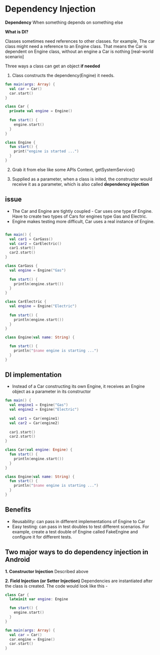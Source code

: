 # Dependency Injection

**Dependency** When something depends on something else 

**What is DI?**

Classes sometimes need references to other classes. for example,
The car class might need a reference to an Engine class.
That means the Car is dependent on Engine class, without an engine
a Car is nothing [real-world scenario]

Three ways a class can get an object **if needed**

1. Class constructs the dependency(Engine) it needs.

```kotlin
fun main(args: Array) {
  val car = Car()
  car.start()
}

class Car {
  private val engine = Engine()
  
  fun start() {
    engine.start()
  }
}

class Engine {
  fun start() {
    print("engine is started ...")
  }
} 
```

2. Grab it from else like some APIs Context, getSystemService()

3. Supplied as a parameter, when a class is inited, the constructor would receive it as a parameter, 
which is also called **dependency injection** 


## issue

* The Car and Engine are tightly coupled - Car uses one type of Engine. Have to create two types of Cars for engines type Gas and Electric.
* Engine makes testing more difficult, Car uses a real instance of Engine.

```kotlin

fun main() {
  val car1 = CarGass()
  val car2 = CarElectric()
  car1.start()
  car2.start()
}

class CarGass {
  val engine = Engine("Gas")
  
  fun start() {
    println(engine.start())
  }
}

class CarElectric {
  val engine = Engine("Electric")
  
  fun start() {
    println(engine.start())
  }
}

class Engine(val name: String) {

  fun start() {
    println("$name engine is starting ...")
  }
}
```

## DI implementation

* Instead of a Car constructing its own Engine, it receives an Engine object as a parameter in its constructor

```kotlin
fun main() {
  val engine1 = Engine("Gas")
  val engine2 = Engine("Electric")
    
  val car1 = Car(engine1)
  val car2 = Car(engine2)
   
  car1.start()
  car2.start()
}

class Car(val engine: Engine) {
  fun start() {
    println(engine.start())
  }
}

class Engine(val name: String) {
  fun start() {
    println("$name engine is starting ...")
  }
}
```

## Benefits 

* Reusability: can pass in different implementations of Engine to Car
* Easy testing: can pass in test doubles to test different scenarios. For example, create a test double of 
Engine called FakeEngine and configure it for different tests.

Two major ways to do dependency injection in Android
----------------------------------------------------

**1. Constructor Injection** Described above <br />

**2. Field Injection (or Setter Injection)** Dependencies are instantiated after the class is created.
The code would look like this - 

```kotlin
class Car {
  lateinit var engine: Engine

  fun start() {
    engine.start()
  }
}

fun main(args: Array) {
  val car = Car()
  car.engine = Engine()
  car.start()
}
```
